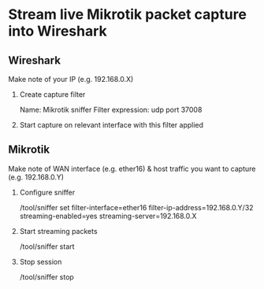 # Stream live Mikrotik packet capture into Wireshark

## Wireshark

Make note of your IP (e.g. 192.168.0.X)

1) Create capture filter

    Name:              Mikrotik sniffer
    Filter expression: udp port 37008

2) Start capture on relevant interface  with this filter applied


## Mikrotik

Make note of WAN interface (e.g. ether16) & host traffic you want to capture (e.g. 192.168.0.Y)

1) Configure sniffer

    /tool/sniffer set filter-interface=ether16 filter-ip-address=192.168.0.Y/32 streaming-enabled=yes streaming-server=192.168.0.X

2) Start streaming packets

    /tool/sniffer start

3) Stop session

    /tool/sniffer stop


